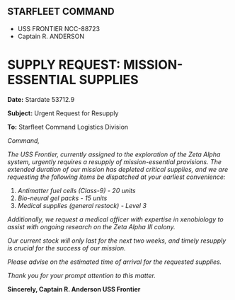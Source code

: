 ## STARFLEET COMMAND
- USS FRONTIER NCC-88723
- Captain R. ANDERSON

# SUPPLY REQUEST: MISSION-ESSENTIAL SUPPLIES

**Date:** Stardate 53712.9

**Subject:** Urgent Request for Resupply

**To:** Starfleet Command Logistics Division

*Command,*

*The USS Frontier, currently assigned to the exploration of the Zeta Alpha system, urgently requires a resupply of mission-essential provisions. The extended duration of our mission has depleted critical supplies, and we are requesting the following items be dispatched at your earliest convenience:*

1. *Antimatter fuel cells (Class-9) - 20 units*
2. *Bio-neural gel packs - 15 units*
3. *Medical supplies (general restock) - Level 3*

*Additionally, we request a medical officer with expertise in xenobiology to assist with ongoing research on the Zeta Alpha III colony.*

*Our current stock will only last for the next two weeks, and timely resupply is crucial for the success of our mission.*

*Please advise on the estimated time of arrival for the requested supplies.*

*Thank you for your prompt attention to this matter.*

**Sincerely,
Captain R. Anderson
USS Frontier**
